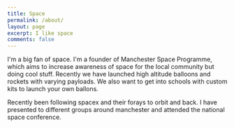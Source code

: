 ```yaml
---
title: Space
permalink: /about/
layout: page
excerpt: I like space
comments: false
---
```


I'm a big fan of space. I'm a founder of Manchester Space Programme, which aims to increase awareness of space for the local community but doing cool stuff. Recently we have launched high altitude balloons and rockets with varying payloads. We also want to get into schools with custom kits to launch your own ballons.

Recently been following spacex and their forays to orbit and back. I have presented to different groups around manchester and attended the national space conference.
